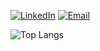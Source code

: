 [![LinkedIn](https://img.shields.io/badge/LinkedIn-Connect-blue?style=flat&logo=linkedin)](https://www.linkedin.com/in/aadi-chauhan-b8b903211/) 
[![Email](https://img.shields.io/badge/Email-Contact-yellow?style=flat&logo=gmail)](mailto:aadityasinh.chauhan@ucalgary.ca)

![Top Langs](https://github-readme-stats.vercel.app/api/top-langs/?username=SenorYuen&hide_progress=false&theme=dark&layout=compact)
